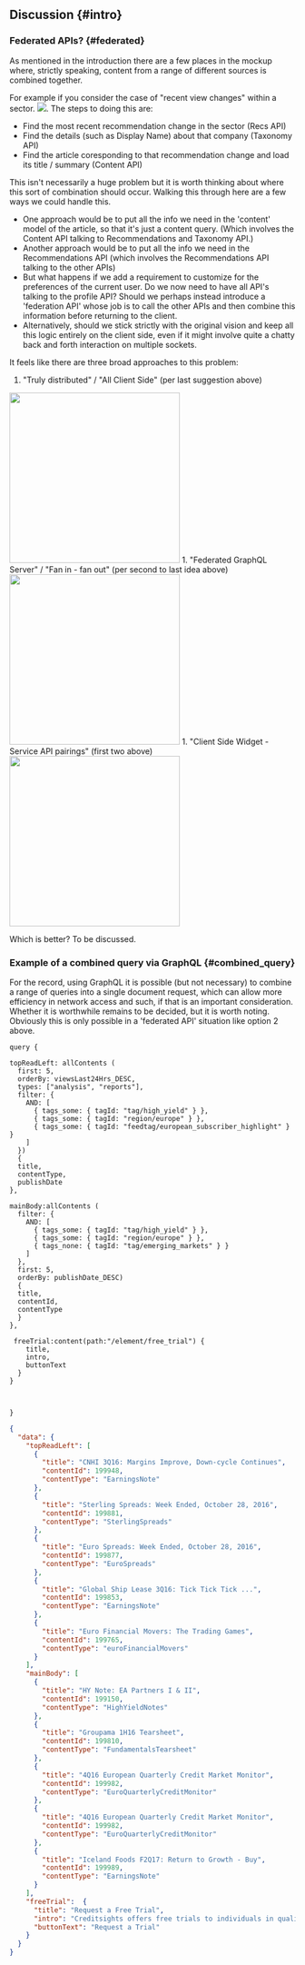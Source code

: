 ## Discussion {#intro}

### Federated APIs? {#federated}

As mentioned in the introduction there are a few places in the mockup where, strictly speaking, content from a range of different sources is combined together. 

For example if you consider the case of "recent view changes" within a sector. 
[<img src="images/shaeffler.png" class="preview">](https://projects.invisionapp.com/share/3AB3R5F4S#/screens/226615007). The steps to doing this are:
 - Find the most recent recommendation change in the sector (Recs API)
 - Find the details (such as Display Name) about that company (Taxonomy API)
 - Find the article coresponding to that recommendation change and load its title / summary (Content API)

This isn't necessarily a huge problem but it is worth thinking about where this sort of combination should occur. Walking this through here are a few ways we could handle this. 

- One approach would be to put all the info we need in the 'content' model of the article, so that it's just a content query. (Which involves the Content API talking to Recommendations and Taxonomy API.)
- Another approach would be to put all the info we need in the Recommendations API (which involves the Recommendations API talking to the other APIs)
- But what happens if we add a requirement to customize for the preferences of the current user. Do we now need to have all API's talking to the profile API? Should we perhaps instead introduce a 'federation API' whose job is to call the other APIs and then combine this information before returning to the client. 
- Alternatively, should we stick strictly with the original vision and keep all this logic entirely on the client side, even if it might involve quite a chatty back and forth interaction on multiple sockets.

It feels like there are three broad approaches to this problem:

1. "Truly distributed" / "All Client Side" (per last suggestion above) 
<img src="images/all_client_side.png" style="width:300px; clear:both">
1. "Federated GraphQL Server" / "Fan in - fan out" (per second to last idea above)
<img src="images/fan_in_fan_out.png" style="width:300px; clear:both">
1. "Client Side Widget - Service API pairings" (first two above)
<img src="images/widget_service_pairing.png"  style="width:300px; clear:both">

Which is better? To be discussed.

### Example of a combined query via GraphQL {#combined_query}

For the record, using GraphQL it is possible (but not necessary) to combine a range of queries into a single document request, which can allow more efficiency in network access and such, if that is an important consideration. Whether it is worthwhile remains to be decided, but it is worth noting. Obviously this is only possible in a 'federated API' situation like option 2 above. 

```
query {

topReadLeft: allContents (
  first: 5,
  orderBy: viewsLast24Hrs_DESC,
  types: ["analysis", "reports"],
  filter: {
    AND: [
      { tags_some: { tagId: "tag/high_yield" } },
      { tags_some: { tagId: "region/europe" } },
      { tags_some: { tagId: "feedtag/european_subscriber_highlight" } }
    ]
  })
  {
  title,
  contentType,
  publishDate
},

mainBody:allContents (
  filter: {
    AND: [
      { tags_some: { tagId: "tag/high_yield" } },
      { tags_some: { tagId: "region/europe" } },
      { tags_none: { tagId: "tag/emerging_markets" } }
    ]
  },
  first: 5,
  orderBy: publishDate_DESC)
  {
  title,
  contentId,
  contentType
  }
},

 freeTrial:content(path:"/element/free_trial") {
    title,
    intro,
    buttonText
  }
}



}

```

``` json
{
  "data": {
    "topReadLeft": [
      {
        "title": "CNHI 3Q16: Margins Improve, Down-cycle Continues",
        "contentId": 199948,
        "contentType": "EarningsNote"
      },
      {
        "title": "Sterling Spreads: Week Ended, October 28, 2016",
        "contentId": 199881,
        "contentType": "SterlingSpreads"
      },
      {
        "title": "Euro Spreads: Week Ended, October 28, 2016",
        "contentId": 199877,
        "contentType": "EuroSpreads"
      },
      {
        "title": "Global Ship Lease 3Q16: Tick Tick Tick ...",
        "contentId": 199853,
        "contentType": "EarningsNote"
      },
      {
        "title": "Euro Financial Movers: The Trading Games",
        "contentId": 199765,
        "contentType": "euroFinancialMovers"
      }
    ],
    "mainBody": [
      {
        "title": "HY Note: EA Partners I & II",
        "contentId": 199150,
        "contentType": "HighYieldNotes"
      },
      {
        "title": "Groupama 1H16 Tearsheet",
        "contentId": 199810,
        "contentType": "FundamentalsTearsheet"
      },
      {
        "title": "4Q16 European Quarterly Credit Market Monitor",
        "contentId": 199982,
        "contentType": "EuroQuarterlyCreditMonitor"
      },
      {
        "title": "4Q16 European Quarterly Credit Market Monitor",
        "contentId": 199982,
        "contentType": "EuroQuarterlyCreditMonitor"
      },
      {
        "title": "Iceland Foods F2Q17: Return to Growth - Buy",
        "contentId": 199989,
        "contentType": "EarningsNote"
      }
    ],
    "freeTrial":  {
      "title": "Request a Free Trial",
      "intro": "Creditsights offers free trials to individuals in qualified institutions. At this time, we do not offer individual reports, products or services for the retail investor.",
      "buttonText": "Request a Trial"
    }
  }
}

```